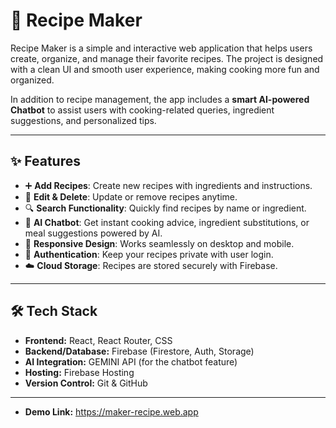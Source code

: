 # 🍳 Recipe Maker

Recipe Maker is a simple and interactive web application that helps users create, organize, and manage their favorite recipes. The project is designed with a clean UI and smooth user experience, making cooking more fun and organized.  

In addition to recipe management, the app includes a **smart AI-powered Chatbot** to assist users with cooking-related queries, ingredient suggestions, and personalized tips.

---

## ✨ Features

- ➕ **Add Recipes**: Create new recipes with ingredients and instructions.  
- 📝 **Edit & Delete**: Update or remove recipes anytime.  
- 🔍 **Search Functionality**: Quickly find recipes by name or ingredient.  
- 🤖 **AI Chatbot**: Get instant cooking advice, ingredient substitutions, or meal suggestions powered by AI.  
- 📱 **Responsive Design**: Works seamlessly on desktop and mobile.  
- 🔐 **Authentication**: Keep your recipes private with user login.  
- ☁️ **Cloud Storage**: Recipes are stored securely with Firebase.  

---

## 🛠️ Tech Stack

- **Frontend:** React, React Router, CSS  
- **Backend/Database:** Firebase (Firestore, Auth, Storage)  
- **AI Integration:** GEMINI API (for the chatbot feature)  
- **Hosting:** Firebase Hosting  
- **Version Control:** Git & GitHub  

---
- **Demo Link:** https://maker-recipe.web.app

